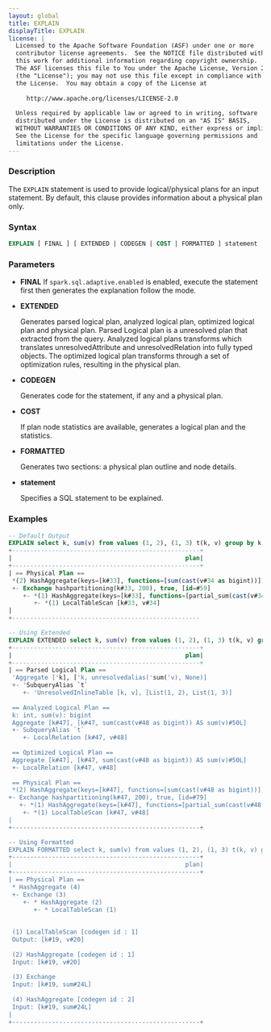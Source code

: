 ```yaml
---
layout: global
title: EXPLAIN
displayTitle: EXPLAIN
license: |
  Licensed to the Apache Software Foundation (ASF) under one or more
  contributor license agreements.  See the NOTICE file distributed with
  this work for additional information regarding copyright ownership.
  The ASF licenses this file to You under the Apache License, Version 2.0
  (the "License"); you may not use this file except in compliance with
  the License.  You may obtain a copy of the License at
 
     http://www.apache.org/licenses/LICENSE-2.0
 
  Unless required by applicable law or agreed to in writing, software
  distributed under the License is distributed on an "AS IS" BASIS,
  WITHOUT WARRANTIES OR CONDITIONS OF ANY KIND, either express or implied.
  See the License for the specific language governing permissions and
  limitations under the License.
---
```


### Description

The `EXPLAIN` statement is used to provide logical/physical plans for an input statement. 
By default, this clause provides information about a physical plan only.

### Syntax

```sql
EXPLAIN [ FINAL ] [ EXTENDED | CODEGEN | COST | FORMATTED ] statement
```

### Parameters

* **FINAL**
    If `spark.sql.adaptive.enabled` is enabled, execute the statement first then generates the explanation follow the mode.

* **EXTENDED**

    Generates parsed logical plan, analyzed logical plan, optimized logical plan and physical plan.
    Parsed Logical plan is a unresolved plan that extracted from the query.
    Analyzed logical plans transforms which translates unresolvedAttribute and unresolvedRelation into fully typed objects.
    The optimized logical plan transforms through a set of optimization rules, resulting in the physical plan.

* **CODEGEN**

    Generates code for the statement, if any and a physical plan.

* **COST**

    If plan node statistics are available, generates a logical plan and the statistics.

* **FORMATTED**

    Generates two sections: a physical plan outline and node details.

* **statement**

    Specifies a SQL statement to be explained.

### Examples

```sql
-- Default Output
EXPLAIN select k, sum(v) from values (1, 2), (1, 3) t(k, v) group by k;
+----------------------------------------------------+
|                                                plan|
+----------------------------------------------------+
| == Physical Plan ==
 *(2) HashAggregate(keys=[k#33], functions=[sum(cast(v#34 as bigint))])
 +- Exchange hashpartitioning(k#33, 200), true, [id=#59]
    +- *(1) HashAggregate(keys=[k#33], functions=[partial_sum(cast(v#34 as bigint))])
       +- *(1) LocalTableScan [k#33, v#34]
|
+----------------------------------------------------

-- Using Extended
EXPLAIN EXTENDED select k, sum(v) from values (1, 2), (1, 3) t(k, v) group by k;
+----------------------------------------------------+
|                                                plan|
+----------------------------------------------------+
| == Parsed Logical Plan ==
 'Aggregate ['k], ['k, unresolvedalias('sum('v), None)]
 +- 'SubqueryAlias `t`
    +- 'UnresolvedInlineTable [k, v], [List(1, 2), List(1, 3)]
   
 == Analyzed Logical Plan ==
 k: int, sum(v): bigint
 Aggregate [k#47], [k#47, sum(cast(v#48 as bigint)) AS sum(v)#50L]
 +- SubqueryAlias `t`
    +- LocalRelation [k#47, v#48]
   
 == Optimized Logical Plan ==
 Aggregate [k#47], [k#47, sum(cast(v#48 as bigint)) AS sum(v)#50L]
 +- LocalRelation [k#47, v#48]
   
 == Physical Plan ==
 *(2) HashAggregate(keys=[k#47], functions=[sum(cast(v#48 as bigint))], output=[k#47, sum(v)#50L])
+- Exchange hashpartitioning(k#47, 200), true, [id=#79]
   +- *(1) HashAggregate(keys=[k#47], functions=[partial_sum(cast(v#48 as bigint))], output=[k#47, sum#52L])
    +- *(1) LocalTableScan [k#47, v#48]
|
+----------------------------------------------------+

-- Using Formatted
EXPLAIN FORMATTED select k, sum(v) from values (1, 2), (1, 3) t(k, v) group by k;
+----------------------------------------------------+
|                                                plan|
+----------------------------------------------------+
| == Physical Plan ==
 * HashAggregate (4)
 +- Exchange (3)
    +- * HashAggregate (2)
       +- * LocalTableScan (1)
   
   
 (1) LocalTableScan [codegen id : 1]
 Output: [k#19, v#20]
        
 (2) HashAggregate [codegen id : 1]
 Input: [k#19, v#20]
        
 (3) Exchange
 Input: [k#19, sum#24L]
        
 (4) HashAggregate [codegen id : 2]
 Input: [k#19, sum#24L]
|
+----------------------------------------------------+
```
